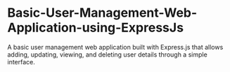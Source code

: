 # Basic-User-Management-Web-Application-using-ExpressJs
A basic user management web application built with Express.js that allows adding, updating, viewing, and deleting user details through a simple interface.
